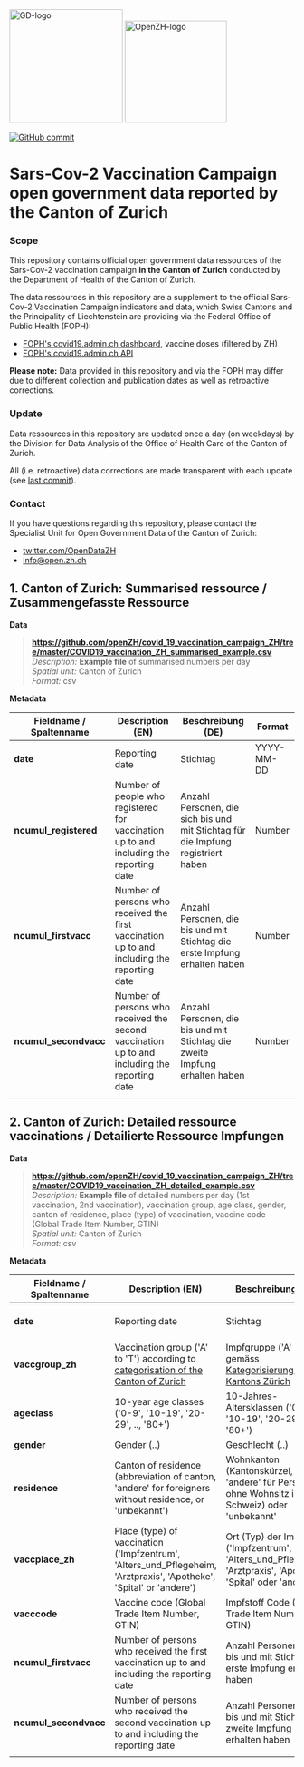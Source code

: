 
<img src="https://github.com/openZH/covid_19/blob/master/gd.png" alt="GD-logo" width="200"/>
<img src="https://github.com/openZH/covid_19/blob/master/statistisches_amt_kt_zh.png" alt="OpenZH-logo" width="180"/>

[![GitHub commit](https://img.shields.io/github/last-commit/openZH/covid_19)](https://github.com/openZH/covid_19_vaccination_campaign_ZH/commits/master)

# Sars-Cov-2 Vaccination Campaign open government data reported by the Canton of Zurich

### Scope
This repository contains official open government data ressources of the Sars-Cov-2 vaccination campaign __in the Canton of Zurich__ conducted by the Department of Health of the Canton of Zurich.

The data ressources in this repository are a supplement to the official Sars-Cov-2 Vaccination Campaign indicators and data, which Swiss Cantons and the Principality of Liechtenstein are providing via the Federal Office of Public Health (FOPH): <br>
- [FOPH's covid19.admin.ch dashboard](https://www.covid19.admin.ch/en/epidemiologic/vacc-doses?detGeo=ZH#showDetail), vaccine doses (filtered by ZH) <br>
- [FOPH's covid19.admin.ch API](https://www.covid19.admin.ch/api/data/context) <br>

__Please note:__ Data provided in this repository and via the FOPH may differ due to different collection and publication dates as well as retroactive corrections. <br>

### Update
Data ressources in this repository are updated once a day (on weekdays) by the Division for Data Analysis of the Office of Health Care of the Canton of Zurich.

All (i.e. retroactive) data corrections are made transparent with each update (see [last commit](https://github.com/openZH/covid_19_vaccination_campaign_ZH/commits/master)).

### Contact

If you have questions regarding this repository, please contact the Specialist Unit for Open Government Data of the Canton of Zurich: <br>
- [twitter.com/OpenDataZH](https://twitter.com/OpenDataZH) <br>
- [info@open.zh.ch](mailto:info@open.zh.ch) <br>


## 1. Canton of Zurich: Summarised ressource / Zusammengefasste Ressource

**Data** <br>

>**https://github.com/openZH/covid_19_vaccination_campaign_ZH/tree/master/COVID19_vaccination_ZH_summarised_example.csv** <br>
>*Description:* __Example file__ of summarised numbers per day <br>
>*Spatial unit:* Canton of Zurich <br>
>*Format:* csv <br>

**Metadata**

| Fieldname / Spaltenname | Description (EN)             | Beschreibung (DE)             | Format     |
|-------------------------|------------------------------|-------------------------------|------------|
| __date__                | Reporting date               | Stichtag                      | YYYY-MM-DD |
| __ncumul_registered__   | Number of people who registered for vaccination up to and including the reporting date | Anzahl Personen, die sich bis und mit Stichtag für die Impfung registriert haben | Number |
| __ncumul_firstvacc__    | Number of persons who received the first vaccination up to and including the reporting date | Anzahl Personen, die bis und mit Stichtag die erste Impfung erhalten haben | Number |
| __ncumul_secondvacc__   | Number of persons who received the second vaccination up to and including the reporting date | Anzahl Personen, die bis und mit Stichtag die zweite Impfung erhalten haben | Number |
|                         |                              |                               |            |


## 2. Canton of Zurich: Detailed ressource vaccinations / Detailierte Ressource Impfungen

**Data** <br>

>**https://github.com/openZH/covid_19_vaccination_campaign_ZH/tree/master/COVID19_vaccination_ZH_detailed_example.csv** <br>
>*Description:* __Example file__ of detailed numbers per day (1st vaccination, 2nd vaccination), vaccination group, age class, gender, canton of residence, place (type) of vaccination, vaccine code (Global Trade Item Number, GTIN) <br>
>*Spatial unit:* Canton of Zurich <br>
>*Format:* csv <br>

**Metadata**

| Fieldname / Spaltenname | Description (EN)             | Beschreibung (DE)             | Format     |
|-------------------------|------------------------------|-------------------------------|------------|
| __date__                | Reporting date               | Stichtag                      | YYYY-MM-DD |
| __vaccgroup_zh__        | Vaccination group ('A' to 'T') according to [categorisation of the Canton of Zurich](https://www.zh.ch/de/gesundheit/coronavirus/coronavirus-impfung.html#-72400422) | Impfgruppe ('A' bis 'T') gemäss [Kategorisierung des Kantons Zürich](https://www.zh.ch/de/gesundheit/coronavirus/coronavirus-impfung.html#-72400422) | Text |
| __ageclass__            | 10-year age classes ('0-9', '10-19', '20-29', .., '80+') | 10-Jahres-Altersklassen ('0-9', '10-19', '20-29', .., '80+') | Text |
| __gender__              | Gender (..)                  | Geschlecht (..)               | Text       |
| __residence__           | Canton of residence (abbreviation of canton, 'andere' for foreigners without residence, or 'unbekannt') | Wohnkanton (Kantonskürzel, 'andere' für Personen ohne Wohnsitz in der Schweiz) oder 'unbekannt' | Text       |
| __vaccplace_zh__        | Place (type) of vaccination ('Impfzentrum', 'Alters_und_Pflegeheim, 'Arztpraxis', 'Apotheke', 'Spital' or 'andere') | Ort (Typ) der Impfung ('Impfzentrum', 'Alters_und_Pflegeheim, 'Arztpraxis', 'Apotheke', 'Spital' oder 'anderer') | Text       |
| __vacccode__            | Vaccine code (Global Trade Item Number, GTIN) | Impfstoff Code (Global Trade Item Number, GTIN) | Text       |
| __ncumul_firstvacc__    | Number of persons who received the first vaccination up to and including the reporting date | Anzahl Personen, die bis und mit Stichtag die erste Impfung erhalten haben | Number     |
| __ncumul_secondvacc__   | Number of persons who received the second vaccination up to and including the reporting date | Anzahl Personen, die bis und mit Stichtag die zweite Impfung erhalten haben | Number     |
|                         |                              |                               |            |
